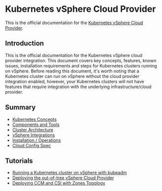 # Kubernetes vSphere Cloud Provider

This is the official documentation for the [Kubernetes vSphere Cloud Provider](https://github.com/kubernetes/cloud-provider-vsphere/).

## Introduction

This is the official documentation for the Kubernetes vSphere cloud provider integration. This document covers key concepts,
features, known issues, installation requirements and steps for Kubernetes clusters running on vSphere. Before reading this
document, it's worth noting that a Kubernetes cluster can run on vSphere without the cloud provider integration enabled, however,
your Kubernetes clusters will not have features that require integration with the underlying infrastructure/cloud provider.

## Summary

* [Kubernetes Concepts](kubernetes_concepts.md)
* [Components and Tools](components_and_tools.md)
* [Cluster Architecture](cluster_architecture.md)
* [vSphere Integrations](vsphere_integrations.md)
* [Installation / Operations](installation_and_operations.md)
* [Cloud Config Spec](cloud_config.md)

## Tutorials

* [Running a Kubernetes cluster on vSphere with kubeadm](./tutorials/kubernetes-on-vsphere-with-kubeadm.md)
* [Deploying the out-of-tree vSphere Cloud Provider](./tutorials/deploying_cloud_provider_vsphere_with_rbac.md)
* [Deploying CCM and CSI with Zones Topology](./tutorials/deploying_ccm_and_csi_with_multi_dc_vc_aka_zones.md)
